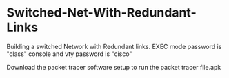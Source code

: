 # Switched-Net-With-Redundant-Links
Building a switched Network with Redundant links.  EXEC mode password is "class" console and vty password is "cisco"

Download the packet tracer software setup to run the packet tracer file.apk
